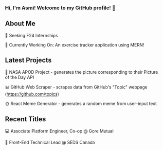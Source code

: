 ### Hi, I'm Asmi! Welcome to my GitHub profile! 💌  


## About Me
🧭 Seeking F24 Internships

🤖 Currently Working On: An exercise tracker application using MERN!  
<!-- #### 📊 Languages Frequently Used: -->


## Latest Projects
🌌 NASA APOD Project - generates the picture corresponding to their Picture of the Day API  

📊 GitHub Web Scraper - scrapes data from GitHub's "Topic" webpage (https://github.com/topics)

🌞 React Meme Generator - generates a random meme from user-input text



## Recent Titles
<!--🌀 Systems Analyst Intern @ OpenText -->

💻 Associate Platform Engineer, Co-op @ Gore Mutual

🚀 Front-End Technical Lead @ SEDS Canada  

<!--
**asmi-g/asmi-g** is a ✨ _special_ ✨ repository because its `README.md` (this file) appears on your GitHub profile.
-->

